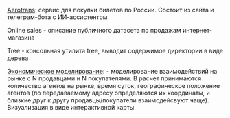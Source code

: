 
[Aerotrans](https://github.com/chagrygoris/aerotrans): сервис для покупки билетов по России. Состоит из сайта и телеграм-бота с ИИ-ассистентом


Online sales - описание публичного датасета по продажам интернет-магазина

Tree - консольная утилита tree, выводит содержимое директории в виде дерева

[Экономическое моделирование](https://nbviewer.org/github/chagrygoris/projects/blob/main/Экономическое_моделирование.ipynb): - моделирование взаимодействий на рынке с N продавцами и N покупателями. В расчет принимаются количество агентов на рынке, время суток, географическое положение агентов (по передаваемому адресу определяются их координаты, и близкие друг к другу продавцы/покупатели взаимодейсвуют чаще). Визуализация в виде интерактивной карты


